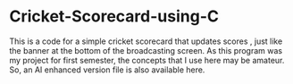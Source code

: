 # Cricket-Scorecard-using-C
This is a code for a simple cricket scorecard that updates scores , just like the banner at the bottom of the broadcasting screen.
As this program was my project for first semester, the concepts that I use here may be amateur. So, an AI enhanced version file is also available here.
